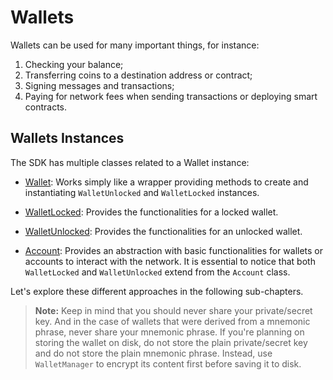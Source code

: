 # Wallets

Wallets can be used for many important things, for instance:

1. Checking your balance;
2. Transferring coins to a destination address or contract;
3. Signing messages and transactions;
4. Paying for network fees when sending transactions or deploying smart contracts.

## Wallets Instances

The SDK has multiple classes related to a Wallet instance:

- [Wallet](../../api/Account/Wallet): Works simply like a wrapper providing methods to create and instantiating `WalletUnlocked` and `WalletLocked` instances.

- [WalletLocked](../../api/Account/WalletLocked): Provides the functionalities for a locked wallet.

- [WalletUnlocked](../../api/Account/WalletUnlocked): Provides the functionalities for an unlocked wallet.

- [Account](../../api/Account/Account): Provides an abstraction with basic functionalities for wallets or accounts to interact with the network. It is essential to notice that both `WalletLocked` and `WalletUnlocked` extend from the `Account` class.

Let's explore these different approaches in the following sub-chapters.

> **Note:** Keep in mind that you should never share your private/secret key. And in the case of wallets that were derived from a mnemonic phrase, never share your mnemonic phrase. If you're planning on storing the wallet on disk, do not store the plain private/secret key and do not store the plain mnemonic phrase. Instead, use `WalletManager` to encrypt its content first before saving it to disk.
